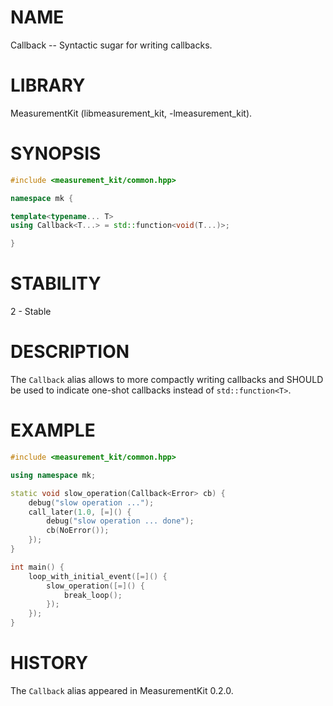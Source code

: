 # NAME
Callback -- Syntactic sugar for writing callbacks.

# LIBRARY
MeasurementKit (libmeasurement_kit, -lmeasurement_kit).

# SYNOPSIS
```C++
#include <measurement_kit/common.hpp>

namespace mk {

template<typename... T>
using Callback<T...> = std::function<void(T...)>;

}
```

# STABILITY
2 - Stable

# DESCRIPTION

The `Callback` alias allows to more compactly writing callbacks and SHOULD be
used to indicate one-shot callbacks instead of `std::function<T>`.

# EXAMPLE

```C++
#include <measurement_kit/common.hpp>

using namespace mk;

static void slow_operation(Callback<Error> cb) {
    debug("slow operation ...");
    call_later(1.0, [=]() {
        debug("slow operation ... done");
        cb(NoError());
    });
}

int main() {
    loop_with_initial_event([=]() {
        slow_operation([=]() {
            break_loop();
        });
    });
}
```

# HISTORY

The `Callback` alias appeared in MeasurementKit 0.2.0.
